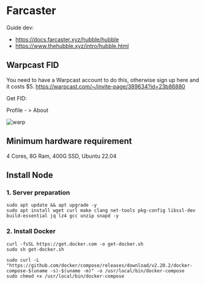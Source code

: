 # Farcaster

Guide dev:

- https://docs.farcaster.xyz/hubble/hubble
- https://www.thehubble.xyz/intro/hubble.html

## Warpcast FID
You need to have a Warpcast account to do this, otherwise sign up here and it costs $5.
https://warpcast.com/~/invite-page/389634?id=23b86880

Get FID:

Profile - > About

![warp](https://github.com/nodesynctop/Farcaster/assets/124766822/df6a2242-70d1-48e1-bc0f-7235dd441069)


## Minimum hardware requirement
4 Cores, 8G Ram,  400G SSD, Ubuntu 22.04

## Install Node

### 1. Server preparation
```
sudo apt update && apt upgrade -y
sudo apt install wget curl make clang net-tools pkg-config libssl-dev build-essential jq lz4 gcc unzip snapd -y
```
### 2. Install Docker
```
curl -fsSL https://get.docker.com -o get-docker.sh
sudo sh get-docker.sh
```
```
sudo curl -L "https://github.com/docker/compose/releases/download/v2.20.2/docker-compose-$(uname -s)-$(uname -m)" -o /usr/local/bin/docker-compose
sudo chmod +x /usr/local/bin/docker-compose
```


